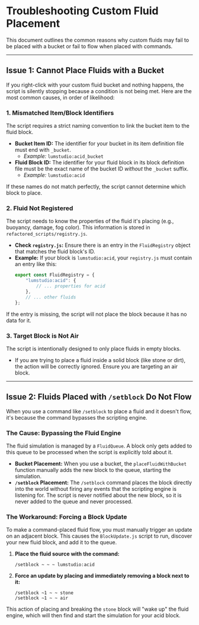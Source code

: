 # Troubleshooting Custom Fluid Placement

This document outlines the common reasons why custom fluids may fail to be placed with a bucket or fail to flow when placed with commands.

---

## Issue 1: Cannot Place Fluids with a Bucket

If you right-click with your custom fluid bucket and nothing happens, the script is silently stopping because a condition is not being met. Here are the most common causes, in order of likelihood:

### 1. Mismatched Item/Block Identifiers

The script requires a strict naming convention to link the bucket item to the fluid block.

*   **Bucket Item ID:** The identifier for your bucket in its item definition file must end with `_bucket`.
    *   *Example:* `lumstudio:acid_bucket`
*   **Fluid Block ID:** The identifier for your fluid block in its block definition file must be the exact name of the bucket ID *without* the `_bucket` suffix.
    *   *Example:* `lumstudio:acid`

If these names do not match perfectly, the script cannot determine which block to place.

### 2. Fluid Not Registered

The script needs to know the properties of the fluid it's placing (e.g., buoyancy, damage, fog color). This information is stored in `refactored_scripts/registry.js`.

*   **Check `registry.js`:** Ensure there is an entry in the `FluidRegistry` object that matches the fluid block's ID.
*   **Example:** If your block is `lumstudio:acid`, your `registry.js` must contain an entry like this:
    ```javascript
    export const FluidRegistry = {
        "lumstudio:acid": {
            // ... properties for acid
        },
        // ... other fluids
    };
    ```
If the entry is missing, the script will not place the block because it has no data for it.

### 3. Target Block is Not Air

The script is intentionally designed to only place fluids in empty blocks.

*   If you are trying to place a fluid inside a solid block (like stone or dirt), the action will be correctly ignored. Ensure you are targeting an air block.

---

## Issue 2: Fluids Placed with `/setblock` Do Not Flow

When you use a command like `/setblock` to place a fluid and it doesn't flow, it's because the command bypasses the scripting engine.

### The Cause: Bypassing the Fluid Engine

The fluid simulation is managed by a `FluidQueue`. A block only gets added to this queue to be processed when the script is explicitly told about it.

*   **Bucket Placement:** When you use a bucket, the `placeFluidWithBucket` function manually adds the new block to the queue, starting the simulation.
*   **`/setblock` Placement:** The `/setblock` command places the block directly into the world without firing any events that the scripting engine is listening for. The script is never notified about the new block, so it is never added to the queue and never processed.

### The Workaround: Forcing a Block Update

To make a command-placed fluid flow, you must manually trigger an update on an adjacent block. This causes the `BlockUpdate.js` script to run, discover your new fluid block, and add it to the queue.

1.  **Place the fluid source with the command:**
    ```
    /setblock ~ ~ ~ lumstudio:acid
    ```
2.  **Force an update by placing and immediately removing a block next to it:**
    ```
    /setblock ~1 ~ ~ stone
    /setblock ~1 ~ ~ air
    ```

This action of placing and breaking the `stone` block will "wake up" the fluid engine, which will then find and start the simulation for your acid block.
